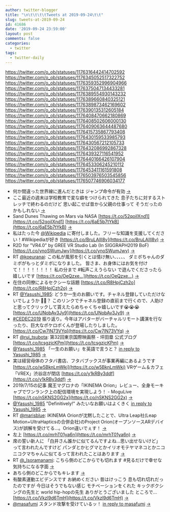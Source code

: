 ```yaml
---
author: twitter-blogger
title: "\n\t\t\t\tTweets at 2019-09-24\t\t"
slug: tweets-at-2019-09-24
id: 41686
date: '2019-09-24 23:59:00'
layout: post
comments: false
categories:
  - twitter
tags:
  - twitter-daily
---
```


https://twitter.com/o_ob/statuses/1176316442414702592 https://twitter.com/o_ob/statuses/1176345052517322752 https://twitter.com/o_ob/statuses/1176359352996904966 https://twitter.com/o_ob/statuses/1176375047134433281 https://twitter.com/o_ob/statuses/1176389554930143232 https://twitter.com/o_ob/statuses/1176389660840325121 https://twitter.com/o_ob/statuses/1176389873462169602 https://twitter.com/o_ob/statuses/1176390135312605184 https://twitter.com/o_ob/statuses/1176408470662180869 https://twitter.com/o_ob/statuses/1176408502606000130 https://twitter.com/o_ob/statuses/1176409063644487680 https://twitter.com/o_ob/statuses/1176415735867793408 https://twitter.com/o_ob/statuses/1176430159533985793 https://twitter.com/o_ob/statuses/1176430567212105733 https://twitter.com/o_ob/statuses/1176432086992867328 https://twitter.com/o_ob/statuses/1176439327116541952 https://twitter.com/o_ob/statuses/1176440166426107904 https://twitter.com/o_ob/statuses/1176453306245210112 https://twitter.com/o_ob/statuses/1176453411161591808 https://twitter.com/o_ob/statuses/1176503976503545856 https://twitter.com/o_ob/statuses/1176507746906034177  

*   何か間違った世界線に進んだときは ジャンプ命令が有効 [->](https://twitter.com/o_ob/statuses/1176316442414702592)
*   ここ最近の週末は学校教育で変な癖をつけられてきた 息子たちに対するストレッチで終わるのだけど 思い起こせば昔から父親の仕事って そうだったのかもしれない [->](https://twitter.com/o_ob/statuses/1176345052517322752)
*   Sand Dunes Thawing on Mars via NASA [https://t.co/52qoiIXnd1](https://t.co/52qoiIXnd1) [https://t.co/6aE5b7tYkB](https://t.co/6aE5b7tYkB) [->](https://twitter.com/o_ob/statuses/1176359352996904966)
*   私はたった今 [@Wikipedia](https://twitter.com/Wikipedia) に寄付しました。フリーな知識を支援してください！#Wikipediaが好き [https://t.co/BruLAlIl8v](https://t.co/BruLAlIl8v) [->](https://twitter.com/o_ob/statuses/1176375047134433281)
*   R2D for "VR4.0" by GREE VR Studio Lab (In SIGGRAPH2019 BoF) [https://t.co/ynoSWumJwv](https://t.co/ynoSWumJwv) [->](https://twitter.com/o_ob/statuses/1176389554930143232)
*   RT [@koeuranai](https://twitter.com/koeuranai): この私が風邪を引くとは情け無い、、、、、 ダミボちゃんのダミボがもっとダミボになりました。 皆さま、お身体にはお気を付けて！！！！！！！！ 私の分まで #転声こえうらない で遊んでくださったら嬉しいです [https://t.co/OeQzxe…](https://t.co/OeQzxe…) [->](https://twitter.com/o_ob/statuses/1176389660840325121)
*   在住の同僚によるセクシーな話題 [https://t.co/R8HpjCzh2o](https://t.co/R8HpjCzh2o) [->](https://twitter.com/o_ob/statuses/1176389873462169602)
*   RT [@Yasushi_1985](https://twitter.com/Yasushi_1985): どうか一生のお願いです。チャネル登録していただけないでしょうか 👃👃？ このリンクでチャネル登録の直前まで行くので、人助けと思ってクリックして貰えたらめちゃくちゃ嬉しいです😭😭😭 [https://t.co/UNobAv3Jy9](https://t.co/UNobAv3Jy9) [->](https://twitter.com/o_ob/statuses/1176390135312605184)
*   [#CEDEC2019](https://twitter.com/search?q=%23CEDEC2019&src=hash) 振り返り。今年はアバターがバーチャルリモート講演を行なったり、巨大なポケロボくんが登場したりしました。 [https://t.co/Cw7lN73VYq](https://t.co/Cw7lN73VYq) [->](https://twitter.com/o_ob/statuses/1176408470662180869)
*   RT [@rui_tsubota](https://twitter.com/rui_tsubota): 第32回東京国際映画祭 - 坪田塁 公式ブログ [https://t.co/tcsgzjcKPm](https://t.co/tcsgzjcKPm) [->](https://twitter.com/o_ob/statuses/1176408502606000130)
*   [@Yasushi_1985](https://twitter.com/Yasushi_1985) 「一生のお願い」を英語で言うと？ [in reply to Yasushi_1985](https://twitter.com/Yasushi_1985/statuses/1176384666422538240) [->](https://twitter.com/o_ob/statuses/1176409063644487680)
*   実は経営母体のフタバ書店、フタバブックスが事業再編にあるようです [https://t.co/w5BknLmWki](https://t.co/w5BknLmWki) VRゲーム＆カフェ「VREX」渋谷店が閉店 [https://t.co/y1kRBy3ddf](https://t.co/y1kRBy3ddf) [->](https://twitter.com/o_ob/statuses/1176415735867793408)
*   2019/7/15の記事 魔王マグロナの「IKINEMA Orion」レビュー、全身モーキャプでワンランク上の配信環境を実現しよう！ - MoguLive [https://t.co/nSKNS2GG2x](https://t.co/nSKNS2GG2x) [->](https://twitter.com/o_ob/statuses/1176430159533985793)
*   [@Yasushi_1985](https://twitter.com/Yasushi_1985) "Definitively!" みたいなお願いはよくきく [in reply to Yasushi_1985](https://twitter.com/Yasushi_1985/statuses/1176418964160700416) [->](https://twitter.com/o_ob/statuses/1176430567212105733)
*   RT [@marisblue](https://twitter.com/marisblue): IKINEMA Orionが沈黙したことで、Ultra Leap社(Leap Motion+UltraHapticsの合併会社)のProject Orion(オープンソースARデバイス)が誤解を受けてる…。Orion違いでぇす！ [->](https://twitter.com/o_ob/statuses/1176432086992867328)
*   左上 [https://t.co/mrhT01ya6n](https://t.co/mrhT01ya6n) [->](https://twitter.com/o_ob/statuses/1176439327116541952)
*   席の誓い新人に 「白井さん誰かに似てるんですよね…思い出せないけど」 って言われたんですけど パンダとかヒグマとかイリオモテヤマネコとかニコニコクマちゃんに似てるって言われたことはあります [->](https://twitter.com/o_ob/statuses/1176440166426107904)
*   RT [@_Isoramanami](https://twitter.com/_Isoramanami): こちら側のどこからでも切れます #見るだけで幸せな気持ちになる字面 [->](https://twitter.com/o_ob/statuses/1176453306245210112)
*   あちら側のどこからでもキレます [->](https://twitter.com/o_ob/statuses/1176453411161591808)
*   有酸素運動エビデンスです お納めください 昔はけっこう 息も切れ切れだったのですが 今日はそうでもない感じ モチベーションをくれた キックボクシングの先生と world hip-hopの先生 ありがとうございました ところで… [https://t.co/Vkzl9d6TmH](https://t.co/Vkzl9d6TmH) [->](https://twitter.com/o_ob/statuses/1176503976503545856)
*   [@masafumi](https://twitter.com/masafumi) スタンド攻撃を受けているッ！ [in reply to masafumi](https://twitter.com/masafumi/statuses/1176465485770002432) [->](https://twitter.com/o_ob/statuses/1176507746906034177)